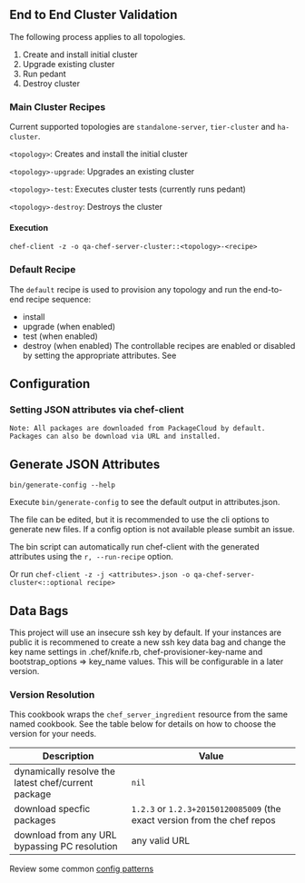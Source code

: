 ## End to End Cluster Validation
The following process applies to all topologies.

1. Create and install initial cluster
1. Upgrade existing cluster
1. Run pedant
1. Destroy cluster

### Main Cluster Recipes
Current supported topologies are `standalone-server`, `tier-cluster` and `ha-cluster`.

`<topology>`: Creates and install the initial cluster

`<topology>-upgrade`: Upgrades an existing cluster

`<topology>-test`: Executes cluster tests (currently runs pedant)

`<topology>-destroy`: Destroys the cluster

#### Execution
`chef-client -z -o qa-chef-server-cluster::<topology>-<recipe>`

### Default Recipe
The `default` recipe is used to provision any topology and run the end-to-end recipe sequence:
 * install
 * upgrade (when enabled)
 * test (when enabled)
 * destroy (when enabled)
The controllable recipes are enabled or disabled by setting the appropriate attributes. See

## Configuration
### Setting JSON attributes via chef-client

```
Note: All packages are downloaded from PackageCloud by default. Packages can also be download via URL and installed.
```
## Generate JSON Attributes
`bin/generate-config --help`

Execute `bin/generate-config` to see the default output in attributes.json.

The file can be edited, but it is recommended to use the cli options to generate new files.  If a config option is not available please sumbit an issue.

The bin script can automatically run chef-client with the generated attributes using the `r, --run-recipe` option.

Or run `chef-client -z -j <attributes>.json -o qa-chef-server-cluster<::optional recipe>`

## Data Bags
This project will use an insecure ssh key by default.  If your instances are public it is recommened to create a new ssh key data bag
and change the key name settings in .chef/knife.rb, chef-provisioner-key-name and bootstrap_options => key_name values.  This will be
configurable in a later version.

### Version Resolution
This cookbook wraps the `chef_server_ingredient` resource from the same named cookbook.  See the table below for details on how to choose the version for your needs.

|Description|Value|
|-----------|-----|
|dynamically resolve the latest chef/current package|`nil`|
|download specfic packages|`1.2.3` or `1.2.3+20150120085009` (the exact version from the chef repos|
|download from any URL bypassing PC resolution|any valid URL|

Review some common [config patterns](config-patterns.md)
